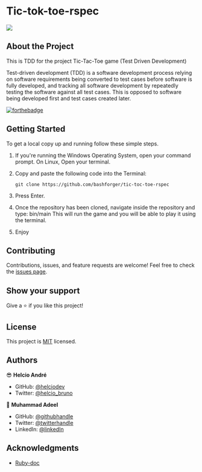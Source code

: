 # Tic-tok-toe-rspec

![](https://img.shields.io/badge/Microverse-blueviolet)

## About the Project

<p>This is TDD for the project Tic-Tac-Toe game (Test Driven Development)</p>
<p>Test-driven development (TDD) is a software development process relying on software requirements being converted to test cases before software is fully developed, and tracking all software development by repeatedly testing the software against all test cases. This is opposed to software being developed first and test cases created later.</p>


[![forthebadge](https://forthebadge.com/images/badges/made-with-ruby.svg)](https://forthebadge.com)

## Getting Started

To get a local copy up and running follow these simple steps.

1. If you're running the Windows Operating System, open your command prompt. On Linux, Open your terminal.

2. Copy and paste the following code into the Terminal:

   `git clone https://github.com/bashforger/tic-toc-toe-rspec`

3. Press Enter.

4. Once the repository has been cloned, navigate inside the repository and type: bin/main This will run the game and you will be able to play it using the terminal.

5. Enjoy

## Contributing

Contributions, issues, and feature requests are welcome!
Feel free to check the [issues page](https://github.com/bashforger/tic-toc-toe-rspec/issues).

## Show your support

Give a ⭐️ if you like this project!

## License

This project is [MIT](https://github.com/bashforger/tic-toc-toe-rspec/blob/development/LICENSE) licensed.

## Authors


😎 **Helcio André**

- GitHub: [@helciodev](https://github.com/helciodev)
- Twitter: [@helcio_bruno](https://twitter.com/helcio_bruno)

👤 **Muhammad Adeel**
- GitHub: [@githubhandle](https://github.com/bashforger)
- Twitter: [@twitterhandle](https://twitter.com/bashforge)
- LinkedIn: [@linkedIn](https://www.linkedin.com/in/muhammad-adeel-danish/)


## Acknowledgments

- [Ruby-doc](https://ruby-doc.org/core-2.6.5)
